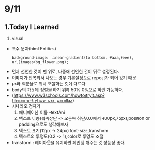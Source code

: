 # 9/11

## 1.Today I Learned

1. visual 
  - 특수 문자(html Entities)
    ``` 
    background-image: linear-gradient(to bottom, #aaa,#eee), url(images/bg_flower.png);
    ```
  - 먼저 선언한 것이 맨 위로, 나중에 선언한 것이 뒤로 설정된다.
  - 이미지가 반복되서 나오는 경우 기본설정으로 repeat가 되어 있기 때문
  - px과 백분율로 위치 조절하는 것이 다르다.
  - body의 가운데 정렬을 하기 위해 50% 0%으로 하면 가능하다.
  - (https://www.w3schools.com/howto/tryit.asp?filename=tryhow_css_parallax)
  - 시나리오 정하기
    1. 애니메이션 이름 -textAni
    2. 택스트 이동(왹쪽상단 -> 오른쪽 하단/0.0에서 400px,75px),position or padding으로도 생각해보자
    3. 텍스트 크기(12px -> 24px),font-size,transform
    4. 텍스트의 투명도(0.2 -> 1),color로 투명도 조절
  - transform : 레이아웃을 유지하면 페인팅 해주는 것,성능상 좋다.